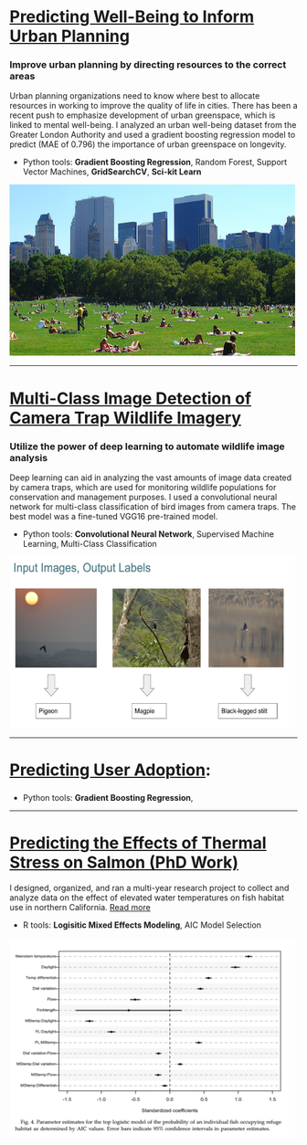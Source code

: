 
# [Predicting Well-Being to Inform Urban Planning](https://github.com/KimSB80/Predicting-Longevity-Using-Urban-Greenspace-)
### Improve urban planning by directing resources to the correct areas
Urban planning organizations need to know where best to allocate resources in working to improve the quality of life in cities. There has been a recent push to emphasize development of urban greenspace, which is linked to mental well-being. I analyzed an urban well-being dataset from the Greater London Authority and used a gradient boosting regression model to predict (MAE of 0.796) the importance of urban greenspace on longevity. 

 - Python tools:  **Gradient Boosting Regression**, Random Forest, Support Vector Machines, **GridSearchCV**, **Sci-kit Learn**
   
<img width="500" height="300" src="images/urban_greenspace.jpg?raw=true"/>

---
# [Multi-Class Image Detection of Camera Trap Wildlife Imagery](https://github.com/KimSB80/Wildlife-Image-Processing)
### Utilize the power of deep learning to automate wildlife image analysis 
Deep learning can aid in analyzing the vast amounts of image data created by camera traps, which are used for monitoring wildlife populations for conservation and management purposes. I used a convolutional neural network for multi-class classification of bird images from camera traps. The best model was a fine-tuned VGG16 pre-trained model.

- Python tools:  **Convolutional Neural Network**, Supervised Machine Learning, Multi-Class Classification 
   
<img width="500" height="300" src="images/WildlifeImaging2.png?raw=true"/>

---
# [Predicting User Adoption](https://github.com/KimSB80/Springboard-Case-Studies/tree/main/Ultimate_challenge):
### 

 - Python tools:  **Gradient Boosting Regression**, 


---
# [Predicting the Effects of Thermal Stress on Salmon (PhD Work)](/PhD_page)
I designed, organized, and ran a multi-year research project to collect and analyze data on the effect of elevated water temperatures on fish habitat use in northern California. [Read more](/PhD_page)
<br>
- R tools:  **Logisitic Mixed Effects Modeling**, AIC Model Selection 

<img width="500" height="350" src="images/PhDwork2.png?raw=true"/> 



